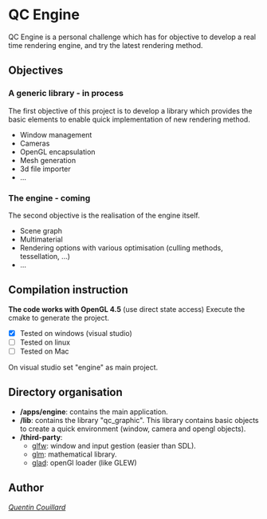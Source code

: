 # QC Engine 

QC Engine is a personal challenge which has for objective to develop a real time rendering engine, and try the latest rendering method.

## Objectives

### A generic library - in process

The first objective of this project is to develop a library which provides the basic elements to enable quick implementation of new rendering method.
- Window management
- Cameras
- OpenGL encapsulation
- Mesh generation
- 3d file importer
- ...

[//]: # (Currently implemented:) 
[//]: # (- Basic opengl objects) 
[//]: # (		- Buffer Objects) 
[//]: # (		- Vertex Array)
[//]: # (		- Shader)
[//]: # (		- Program)
[//]: # (- Window)
[//]: # (- Basic camera)
[//]: # (- Camera controlers - FPS)
[//]: # (- Transform)
	
### The engine - coming

The second objective is the realisation of the engine itself.
- Scene graph
- Multimaterial
- Rendering options with various optimisation (culling methods, tessellation, ...)
- ...

## Compilation instruction
**The code works with OpenGL 4.5** (use direct state access)
Execute the cmake to generate the project.
- [x] Tested on windows (visual studio)
- [ ] Tested on linux
- [ ] Tested on Mac

On visual studio set "engine" as main project.

## Directory organisation
- **/apps/engine**: contains the main application.
- **/lib**: contains the library "qc_graphic". This library contains basic objects to create a quick environment (window, camera and opengl objects).
- **/third-party**:
	- [glfw](http://www.glfw.org/): window and input gestion (easier than SDL).
	- [glm](http://glm.g-truc.net/0.9.8/index.html): mathematical library.
	- [glad](http://glad.dav1d.de/): openGl loader (like GLEW)

## Author
*[Quentin Couillard](http://www.quentincouillard.com/)*